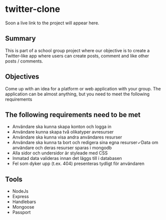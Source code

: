 # twitter-clone

Soon a live link to the project will appear here.

## Summary
This is part of a school group project where our objective is to create a Twitter-like app where users can create posts, comment and like other posts / comments.

## Objectives
Come up with an idea for a platform or web application with your group. The application can be almost anything, but you need to meet the following requirements

## The following requirements need to be met
<ul>
  <li>Användare ska kunna skapa konton och logga in</li>
  <li>Användare kunna skapa två olikatyper avresurser</li>
  <li>Användare ska kunna visa andra användares resurser</li>
  <li>Användare ska kunna ta bort och redigera sina egna resurser✓Data om användare och deras resurser sparas i mongodb</li>
  <li>Alla sidor och undersidor är styleade med CSS</li>
  <li>Inmatad data valideras innan det läggs till i databasen</li>
  <li>Fel som dyker upp (t.ex. 404) presenteras tydligt för användaren</li>
</ul>

## Tools

<ul>
  <li>NodeJs</li>
  <li>Express</li>
  <li>Handlebars</li>
  <li>Mongoose</li>
  <li>Passport</li>
</ul>
